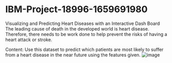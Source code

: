 # IBM-Project-18996-1659691980
Visualizing and Predicting Heart Diseases with an Interactive Dash Board
The leading cause of death in the developed world is heart disease. Therefore, there needs to be work done to help prevent the risks of having a heart attack or stroke.


Content: Use this dataset to predict which patients are most likely to suffer from a heart disease in the near future using the features given.
![image](https://user-images.githubusercontent.com/88325145/196856409-3f4387d8-de03-4d49-bed4-0f5c6e7f9248.png)
